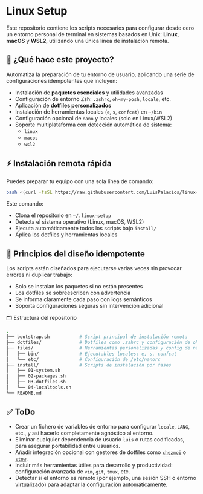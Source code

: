 # Linux Setup

Este repositorio contiene los scripts necesarios para configurar desde cero un entorno personal de terminal en sistemas basados en Unix: **Linux**, **macOS** y **WSL2**, utilizando una única línea de instalación remota.

## 🚀 ¿Qué hace este proyecto?

Automatiza la preparación de tu entorno de usuario, aplicando una serie de configuraciones idempotentes que incluyen:

- Instalación de **paquetes esenciales** y utilidades avanzadas
- Configuración de entorno Zsh: `.zshrc`, `oh-my-posh`, `locale`, etc.
- Aplicación de **dotfiles personalizados**
- Instalación de herramientas locales (`e`, `s`, `confcat`) en `~/bin`
- Configuración opcional de `nano` y locales (solo en Linux/WSL2)
- Soporte multiplataforma con detección automática de sistema:
  - `linux`
  - `macos`
  - `wsl2`

## ⚡ Instalación remota rápida

Puedes preparar tu equipo con una sola línea de comando:

```bash
bash <(curl -fsSL https://raw.githubusercontent.com/LuisPalacios/linux-setup/main/bootstrap.sh)
```

Este comando:

- Clona el repositorio en `~/.linux-setup`
- Detecta el sistema operativo (Linux, macOS, WSL2)
- Ejecuta automáticamente todos los scripts bajo `install/`
- Aplica los dotfiles y herramientas locales

## 🧠 Principios del diseño idempotente

Los scripts están diseñados para ejecutarse varias veces sin provocar errores ni duplicar trabajo:

- Solo se instalan los paquetes si no están presentes
- Los dotfiles se sobreescriben con advertencia
- Se informa claramente cada paso con logs semánticos
- Soporta configuraciones seguras sin intervención adicional

🗂 Estructura del repositorio

```sh
.
├── bootstrap.sh           # Script principal de instalación remota
├── dotfiles/              # Dotfiles como .zshrc y configuración de oh-my-posh
├── files/                 # Herramientas personalizadas y config de nano
│   ├── bin/               # Ejecutables locales: e, s, confcat
│   └── etc/               # Configuración de /etc/nanorc
├── install/               # Scripts de instalación por fases
│   ├── 01-system.sh
│   ├── 02-packages.sh
│   ├── 03-dotfiles.sh
│   └── 04-localtools.sh
└── README.md
```

## ✅ ToDo

- Crear un fichero de variables de entorno para configurar `locale`, `LANG`, etc., y así hacerlo completamente agnóstico al entorno.
- Eliminar cualquier dependencia de usuario `luis` o rutas codificadas, para asegurar portabilidad entre usuarios.
- Añadir integración opcional con gestores de dotfiles como [`chezmoi`](https://www.chezmoi.io/) o [`stow`](https://www.gnu.org/software/stow/).
- Incluir más herramientas útiles para desarrollo y productividad: configuración avanzada de `vim`, `git`, `tmux`, etc.
- Detectar si el entorno es remoto (por ejemplo, una sesión SSH o entorno virtualizado) para adaptar la configuración automáticamente.
